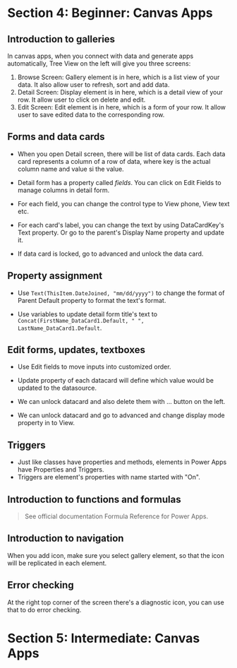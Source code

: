 # Section 4: Beginner: Canvas Apps

## Introduction to galleries

In canvas apps, when you connect with data and generate apps automatically, Tree View on the left will give you three screens:

1. Browse Screen: Gallery element is in here, which is a list view of your data. It also allow user to refresh, sort and add data.
2. Detail Screen: Display element is in here, which is a detail view of your row. It allow user to click on delete and edit.
3. Edit Screen: Edit element is in here, which is a form of your row. It allow user to save edited data to the corresponding row.

## Forms and data cards

- When you open Detail screen, there will be list of data cards. Each data card represents a column of a row of data, where key is the actual column name and value si the value.

- Detail form has a property called _fields_. You can click on Edit Fields to manage columns in detail form.

- For each field, you can change the control type to View phone, View text etc.

- For each card's label, you can change the text by using DataCardKey's Text property. Or go to the parent's Display Name property and update it.

- If data card is locked, go to advanced and unlock the data card.

## Property assignment

- Use `Text(ThisItem.DateJoined, "mm/dd/yyyy")` to change the format of Parent Default property to format the text's format.

- Use variables to update detail form title's text to `Concat(FirstName_DataCard1.Default, " ", LastName_DataCard1.Default`.

## Edit forms, updates, textboxes

- Use Edit fields to move inputs into customized order.

- Update property of each datacard will define which value would be updated to the datasource.

- We can unlock datacard and also delete them with ... button on the left.

- We can unlock datacard and go to advanced and change display mode property in to View.

## Triggers

- Just like classes have properties and methods, elements in Power Apps have Properties and Triggers.
- Triggers are element's properties with name started with "On".

## Introduction to functions and formulas

> See official documentation Formula Reference for Power Apps.

## Introduction to navigation

When you add icon, make sure you select gallery element, so that the icon will be replicated in each element.

## Error checking

At the right top corner of the screen there's a diagnostic icon, you can use that to do error checking.

# Section 5: Intermediate: Canvas Apps
